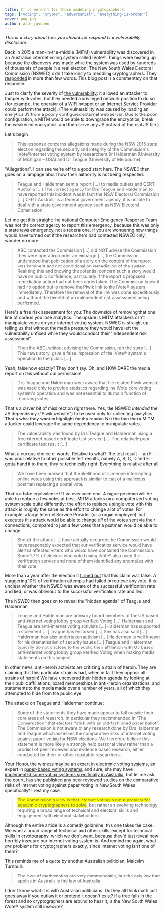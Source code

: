 ```yaml
---
title: If it weren't for those meddling cryptographers!
tags: ["voting", "crypto", "adversarial", "everything-is-broken"]
cover: pug.jpg
author: atte juvonen
---
```


_This is a story about how you should not respond to a vulnerability disclosure._

<re-img
    src="pug.jpg"
    title="Photo by Matthew Henry on Unsplash"
    href="https://unsplash.com/photos/2Ts5HnA67k8"
    >
</re-img>

Back in 2015 a man-in-the-middle (MITM) vulnerability was discovered in an Australian internet voting system called iVote®. Things 
were heating up because the discovery was made while the system was used by hundreds of thousands of people in a real election. The New South Wales Electoral Commission (NSWEC) didn't take kindly to meddling cryptographers. They <a href="https://www.elections.nsw.gov.au/About-us/Public-interest-information/iVote-reports/Response-from-the-NSW-Electoral-Commission-to-iVot" target="_blank">responded</a> in more than few words. This blog post is a commentary on that response.

Just to clarify the severity of <a href="https://en.wikipedia.org/wiki/FREAK" target="_blank">the vulnerability</a>: it allowed an attacker to tamper with votes, but they needed a privileged network position to do so (for example, the operator of a WiFi hotspot or an Internet Service Provider could perform the attack). (The vulnerability was caused by loading an analytics JS from a poorly configured external web server. Due to the poor configuration, a MITM would be able to downgrade the encryption, break the weakened encryption, and then serve any JS instead of the real JS file.)

Let's begin.

> This response concerns allegations made during the NSW 2015 state election regarding the security and integrity of the Commission's iVote®internet voting system by researchers Dr Halderman (University of Michigan – USA) and Dr Teague (University of Melbourne).

"Allegations". I can see we're off to a good start here. The NSWEC then goes on a rampage about how their authority is not being respected:

> Teague and Halderman sent a report [...] to media outlets and CERT Australia [...] The correct agency for Drs Teague and Halderman to have reported this incident was in fact the NSW Electoral Commission [...] CERT Australia is a federal government agency, it is unable to deal with a state government agency such as NSW Electoral Commission.

<re-img
    src="meme-cartman.jpg"
    title="Meme"
    meme=True
    >
</re-img>

Let me get this straight: the national Computer Emergency Response Team was not the correct agency to report this emergency, because this was only a state level emergency, not a federal one. If you are wondering how things would have turned out if the researchers had contacted NSWEC only, wonder no more:

> ABC contacted the Commission [...] did NOT advise the Commission they were operating under an embargo [...] the Commission understood that publication of a story on the content of the report was imminent and not conditional on remediation of the system. Realising this and knowing the potential concern such a story would have on public confidence, particularly if the report's proposed remediation action had not been undertaken. The Commission knew it had no option but to remove the Piwik link to the iVote® system immediately. Therefore the removal of the link was done expeditiously and without the benefit of an independent risk assessment being performed.

Here's a free risk assessment for you: The downside of removing that one line of code is you lose analytics. The upside is MITM 
attackers can't manipulate votes on your internet voting system. NSWEC is straight up telling us that without the media pressure they would have left the vulnerability unfixed while they would conduct their "independent risk assessment".

> Then the ABC, without advising the Commission, ran the story [...] This news story, gave a false impression of the iVote® system's operation to the public [...]

Yeah, false how exactly? They don't say. Oh, and HOW DARE the media report on this without our permission!

> Drs Teague and Halderman were aware that the related Piwik website was used only to provide statistics regarding the iVote core voting system's operation and was not essential to its main function of receiving votes.

That's a clever bit of misdirection right there. Yes, the NSWEC _intended_ the JS dependency ("Piwik website") to be used only for 
collecting analytics. That's what they want to highlight for the reader. Not the fact that a MITM attacker could leverage the same dependency to manipulate votes.

> The vulnerability was found by Drs Teague and Halderman using a free internet based certificate test service [...] The relatively poor certificate test result [...]

What a curious choice of words. Relative to what? The test result -- an F -- was poor relative to other possible test results, namely A, B, C, D and E. I gotta hand it to them, they're technically right. Everything is relative after all.

> We have been advised that the likelihood of someone intercepting online votes using this approach is similar to that of a malicious postman replacing a postal vote.

That's a false equivalence if I've ever seen one. A rogue postman will be able to replace a few votes at best. MITM attacks on a 
computerized voting system scale quite differently: the effort to replace a single vote with this attack is roughly the same as the effort to change a lot of votes. For example, a large Internet Service Provider (or a rogue employee) that executes this attack would be able to change _all_ of the votes sent via their connections, compared to just a few votes that a postman would be able to change.

> Should the attack [...] have actually occurred the Commission would have reasonably expected that our verification service would have alerted affected voters who would have contacted the Commission. Some 1.7% of electors who voted using iVote® also used the verification service and none of them identified any anomalies with their vote.

More than a year after the election it <a href="http://www.parliament.wa.gov.au/Parliament/commit.nsf/(Evidence+Lookup+by+Com+ID)/805D229860DF8D224825817D0010CDF1/$file/Submission+9+-+University+of+Melbourne.pdf" target="_blank">turned out</a> that this claim was false. A staggering 10% of verification attempts had failed to retrieve any vote. It is unclear whether the NSWEC was aware of the successful verification rate and lied, or was oblivious to the successful verification rate and lied.

The NSWEC then goes on to reveal the "hidden agenda" of Teague and Halderman:

> Teague and Halderman are advisory board members of the US based anti-internet voting lobby group Verified Voting [...] Halderman and Teague are anti-internet voting activists [...] Halderman has supported a statement [...] Teague has endorsed [...] She has also said [...] Halderman has also undertaken activism [...] Halderman is well known for his dramatisation of security issues [...] Teague and Halderman typically do not disclose to the public their affiliation with US based anti-internet voting lobby group Verified Voting when making media statements on this subject.

In other news, anti-heroin activists are critizing a strain of heroin. They are claiming that this particular strain is bad, when in fact they oppose all strains of heroin! We have uncovered their hidden agenda by looking at their public affiliations, board memberships in anti-heroin organizations, and statements to the media made over a number of years, all of which they attempted to hide from the public eye.

The attacks on Teague and Halderman continue:

> Some of the statements they have made appear to fall outside their core areas of research. In particular they recommended in "The Conversation" that electors "stick with an old-fashioned paper ballot". The Commission is not aware of any research done by Drs Halderman and Teague which assesses the comparative risks of internet voting against paper voting for NSW elections. We therefore believe this statement is more likely a strongly held personal view rather than a product of peer reviewed and evidence based research, either conducted by them or other reputable researchers.

Your Honor, the witness may be an expert in <a href="https://www.researchgate.net/profile/Peter_Ryan7/publication/228822923_Pretty_Good_Democracy/links/09e41506482dc48b99000000/Pretty-Good-Democracy.pdf" target="_blank">electronic voting systems</a>, an expert in <a href="https://arxiv.org/pdf/1404.6822.pdf" target="_blank">paper-based voting systems</a>, and sure, she may have <a href="https://www.usenix.org/system/files/conference/evtwote12/evtwote12-final9_0.pdf" target="_blank">implemented some voting systems specifically in Australia</a>, but let me ask the court, has she published any peer-reviewed studies on the comparative risks of internet voting against paper voting in New South Wales specifically? I rest my case.

> <mark style="color: #666">The Commission's view is that internet voting is not a problem for academic cryptographers to solve</mark>, but rather an evolving technology requiring a broad range of technical and electoral skills and engagement with electoral stakeholders.

Although the entire article is a comedy goldmine, this one takes the cake. We want a broad range of technical and other skills, except for technical skills in cryptography, which we don't want, because they'd just reveal how horribly insecure our internet voting system is. And remind me again, what _are_ problems for cryptographers exactly, since internet voting isn't one of them?

<re-img
    src="meme-meddling.jpg"
    title="Meme"
    meme=True
    >
</re-img>

This reminds me of a quote by another Australian politician, Malcolm Turnbull:

> The laws of mathematics are very commendable, but the only law that applies in Australia is the law of Australia.

I don't know what it is with Australian politicians. Do they all think math just goes away if you outlaw it or pretend it doesn't exist? If a tree falls in the forest and no cryptographers are around to hear it, is the New South Wales iVote® system still insecure?